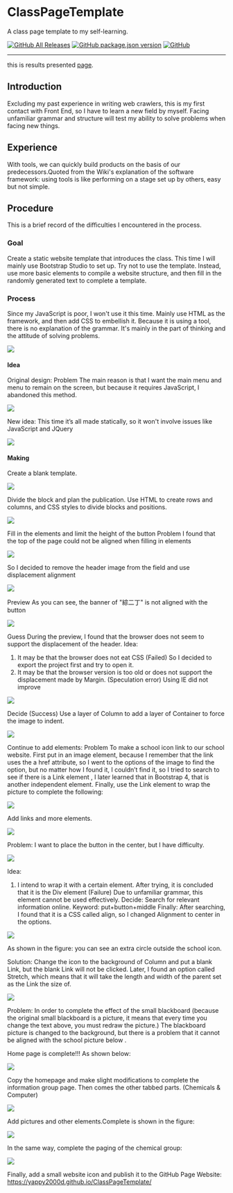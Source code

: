 # ClassPageTemplate
A class page template to my self-learning.

[![GitHub All Releases](https://img.shields.io/github/downloads/yappy2000d/ClassPageTemplate/total?style=flat-square&logo=GitHub)](https://github.com/yappy2000d/ClassPageTemplate/archive/master.zip)
[![GitHub package.json version](https://img.shields.io/github/package-json/v/yappy2000d/ClassPageTemplate?style=flat-square&logo=visual-studio-code)](https://github.com/yappy2000d/ClassPageTemplate/branches)
[![GitHub](https://img.shields.io/github/license/yappy2000d/ClassPageTemplate?style=flat-square)](https://github.com/yappy2000d/ClassPageTemplate/blob/master/LICENSE)

----

this is results presented [page](https://yappy2000d.github.io/ClassPageTemplate/).

## Introduction
Excluding my past experience in writing web crawlers, this is my first contact with Front End, so I have to learn a new field by myself. Facing unfamiliar grammar and structure will test my ability to solve problems when facing new things.

## Experience
With tools, we can quickly build products on the basis of our predecessors.Quoted from the Wiki's explanation of the software framework: using tools is like performing on a stage set up by others, easy but not simple.

## Procedure
This is a brief record of the difficulties I encountered in the process.

### Goal
Create a static website template that introduces the class. This time I will mainly use Bootstrap Studio to set up. Try not to use the template. Instead, use more basic elements to compile a website structure, and then fill in the randomly generated text to complete a template.

### Process
Since my JavaScript is poor, I won't use it this time. Mainly use HTML as the framework, and then add CSS to embellish it. Because it is using a tool, there is no explanation of the grammar. It's mainly in the part of thinking and the attitude of solving problems.

![](./images/image1.jpg)

#### Idea
Original design:
Problem
The main reason is that I want the main menu and menu to remain on the screen, but because it requires JavaScript, I abandoned this method.

![](./images/image2.png)

New idea:
This time it’s all made statically, so it won't involve issues like JavaScript and JQuery

![](./images/image3.png)

#### Making
Create a blank template.

![](./images/image4.PNG)

Divide the block and plan the publication.
Use HTML to create rows and columns, and CSS styles to divide blocks and positions.

![](./images/image5.PNG)

Fill in the elements and limit the height of the button
Problem
I found that the top of the page could not be aligned when filling in elements

![](./images/image6.PNG)

So I decided to remove the header image from the field and use displacement alignment

![](./images/image7.png)

Preview
As you can see, the banner of "綜二丁" is not aligned with the button

![](./images/image8.PNG)

Guess
During the preview, I found that the browser does not seem to support the displacement of the header.
Idea:
1. It may be that the browser does not eat CSS
(Failed) So I decided to export the project first and try to open it.
2. It may be that the browser version is too old or does not support the displacement made by Margin.
(Speculation error) Using IE did not improve

![](./images/image9.PNG)

Decide
(Success) Use a layer of Column to add a layer of Container to force the image to indent.

![](./images/image10.PNG)

Continue to add elements:
Problem
To make a school icon link to our school website.
First put in an image element, because I remember that the link uses the a href attribute, so I went to the options of the image to find the option, but no matter how I found it, I couldn’t find it, so I tried to search to see if there is a Link element , I later learned that in Bootstrap 4, that is another independent element. Finally, use the Link element to wrap the picture to complete the following:

![](./images/image11.png)

Add links and more elements.

![](./images/image12.png)

Problem: I want to place the button in the center, but I have difficulty.

![](./images/image13.png)

Idea:
1. I intend to wrap it with a certain element. After trying, it is concluded that it is the Div element
(Failure) Due to unfamiliar grammar, this element cannot be used effectively.
Decide:
Search for relevant information online. Keyword: put+button+middle
Finally:
After searching, I found that it is a CSS called align, so I changed Alignment to center in the options.

![](./images/image14.png)

As shown in the figure: you can see an extra circle outside the school icon.

Solution: Change the icon to the background of Column and put a blank Link, but the blank Link will not be clicked. Later, I found an option called Stretch, which means that it will take the length and width of the parent set as the Link the size of.

![](./images/image15.PNG)

Problem:
In order to complete the effect of the small blackboard (because the original small blackboard is a picture, it means that every time you change the text above, you must redraw the picture.) The blackboard picture is changed to the background, but there is a problem that it cannot be aligned with the school picture below .

Home page is complete!!!
As shown below:

![](./images/image16.PNG)


Copy the homepage and make slight modifications to complete the information group page.
Then comes the other tabbed parts. (Chemicals & Computer)

![](./images/image17.PNG)

Add pictures and other elements.Complete is shown in the figure:

![](./images/image18.PNG)

In the same way, complete the paging of the chemical group:

![](./images/image19.PNG)

Finally, add a small website icon and publish it to the GitHub Page
Website: https://yappy2000d.github.io/ClassPageTemplate/
